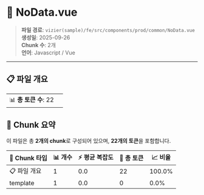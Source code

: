 # 📄 NoData.vue

> **파일 경로**: `vizier(sample)/fe/src/components/prod/common/NoData.vue`  
> **생성일**: 2025-09-26  
> **Chunk 수**: 2개  
> **언어**: Javascript / Vue
---


## 📋 파일 개요

| | |
|--|--|
| 📊 **총 토큰 수**: 22 |  |






## 🧩 Chunk 요약

이 파일은 총 **2개의 chunk**로 구성되어 있으며, **22개의 토큰**을 포함합니다.

| 🧩 Chunk 타입 | 📊 개수 | ⚡ 평균 복잡도 | 📝 총 토큰 | 📈 비율 |
|---------------|--------|-------------|----------|--------|
| 📋 파일 개요 | 1 | 0.0 | 22 | 100.0% |
| template | 1 | 0.0 | 0 | 0.0% |

